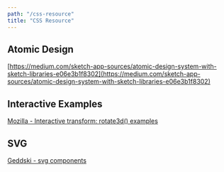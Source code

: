 ```yaml
---
path: "/css-resource"
title: "CSS Resource"
---
```


## Atomic Design

[https://medium.com/sketch-app-sources/atomic-design-system-with-sketch-libraries-e06e3b1f8302](https://medium.com/sketch-app-sources/atomic-design-system-with-sketch-libraries-e06e3b1f8302)

## Interactive Examples

[Mozilla - Interactive transform: rotate3d() examples](https://hacks.mozilla.org/2018/03/bringing-interactive-examples-to-mdn/)


## SVG

[Geddski - svg components](http://gedd.ski/post/dynamic-svg-components/)
